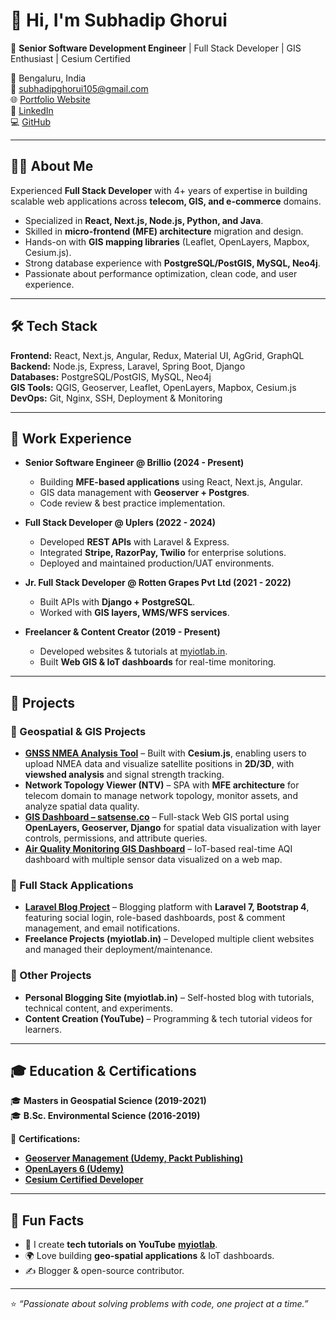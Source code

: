 # 👋 Hi, I'm Subhadip Ghorui  

🚀 **Senior Software Development Engineer** | Full Stack Developer | GIS Enthusiast | Cesium Certified 

📍 Bengaluru, India  
📧 [subhadipghorui105@gmail.com](mailto:subhadipghorui105@gmail.com)  
🌐 [Portfolio Website](https://subhadipghorui.github.io)  
💼 [LinkedIn](https://www.linkedin.com/in/subhadip-ghorui-273825174/)  
💻 [GitHub](https://github.com/subhadipghorui)  

---

## 🧑‍💻 About Me  
Experienced **Full Stack Developer** with 4+ years of expertise in building scalable web applications across **telecom, GIS, and e-commerce** domains.  

- Specialized in **React, Next.js, Node.js, Python, and Java**.  
- Skilled in **micro-frontend (MFE) architecture** migration and design.  
- Hands-on with **GIS mapping libraries** (Leaflet, OpenLayers, Mapbox, Cesium.js).  
- Strong database experience with **PostgreSQL/PostGIS, MySQL, Neo4j**.  
- Passionate about performance optimization, clean code, and user experience.  

---

## 🛠️ Tech Stack  

**Frontend:** React, Next.js, Angular, Redux, Material UI, AgGrid, GraphQL  
**Backend:** Node.js, Express, Laravel, Spring Boot, Django  
**Databases:** PostgreSQL/PostGIS, MySQL, Neo4j  
**GIS Tools:** QGIS, Geoserver, Leaflet, OpenLayers, Mapbox, Cesium.js  
**DevOps:** Git, Nginx, SSH, Deployment & Monitoring  

---

## 💼 Work Experience  

- **Senior Software Engineer @ Brillio (2024 - Present)**  
  - Building **MFE-based applications** using React, Next.js, Angular.  
  - GIS data management with **Geoserver + Postgres**.  
  - Code review & best practice implementation.  

- **Full Stack Developer @ Uplers (2022 - 2024)**  
  - Developed **REST APIs** with Laravel & Express.  
  - Integrated **Stripe, RazorPay, Twilio** for enterprise solutions.  
  - Deployed and maintained production/UAT environments.  

- **Jr. Full Stack Developer @ Rotten Grapes Pvt Ltd (2021 - 2022)**  
  - Built APIs with **Django + PostgreSQL**.  
  - Worked with **GIS layers, WMS/WFS services**.  

- **Freelancer & Content Creator (2019 - Present)**  
  - Developed websites & tutorials at [myiotlab.in](http://myiotlab.in).  
  - Built **Web GIS & IoT dashboards** for real-time monitoring.  

---

## 🚀 Projects  

### 🔹 Geospatial & GIS Projects  
- **[GNSS NMEA Analysis Tool](#)** – Built with **Cesium.js**, enabling users to upload NMEA data and visualize satellite positions in **2D/3D**, with **viewshed analysis** and signal strength tracking.  
- **Network Topology Viewer (NTV)** – SPA with **MFE architecture** for telecom domain to manage network topology, monitor assets, and analyze spatial data quality.  
- **[GIS Dashboard – satsense.co](https://satsense.co/)** – Full-stack Web GIS portal using **OpenLayers, Geoserver, Django** for spatial data visualization with layer controls, permissions, and attribute queries.  
- **[Air Quality Monitoring GIS Dashboard](http://aqms.myiotlab.in/public/dashboard)** – IoT-based real-time AQI dashboard with multiple sensor data visualized on a web map.  

### 🔹 Full Stack Applications  
- **[Laravel Blog Project](https://github.com/subhadipghorui/laravel-7-blog-project)** – Blogging platform with **Laravel 7, Bootstrap 4**, featuring social login, role-based dashboards, post & comment management, and email notifications.  
- **Freelance Projects (myiotlab.in)** – Developed multiple client websites and managed their deployment/maintenance.  

### 🔹 Other Projects  
- **Personal Blogging Site (myiotlab.in)** – Self-hosted blog with tutorials, technical content, and experiments.  
- **Content Creation (YouTube)** – Programming & tech tutorial videos for learners.  

---

## 🎓 Education & Certifications  

🎓 **Masters in Geospatial Science (2019-2021)**  
🎓 **B.Sc. Environmental Science (2016-2019)**  

📜 **Certifications:**  
- **[Geoserver Management (Udemy, Packt Publishing)](https://media.licdn.com/dms/image/v2/D562DAQHf876SAu9IgQ/profile-treasury-image-shrink_800_800/profile-treasury-image-shrink_800_800/0/1709616071731?e=1758700800&v=beta&t=2KzibgsQktTQqFsdrrXSxT-5vzuu17xOKurUzglxjvw)**  
- **[OpenLayers 6 (Udemy)](https://media.licdn.com/dms/image/v2/D562DAQHTHYfGApe5MA/profile-treasury-image-shrink_800_800/profile-treasury-image-shrink_800_800/0/1709661605861?e=1758700800&v=beta&t=FFMraHtDzgJ13GyifRkFIXjUuTSomQ41FVpbsx-TSJM)**
- **[Cesium Certified Developer](https://verified.sertifier.com/en/verify/54733504388314/)**  

---

## 🌟 Fun Facts  

- 🎥 I create **tech tutorials on YouTube** **[myiotlab](www.youtube.com/@myiotlab4479)**.  
- 🌍 Love building **geo-spatial applications** & IoT dashboards.  
- ✍️ Blogger & open-source contributor.  

---

⭐️ *“Passionate about solving problems with code, one project at a time.”*  

